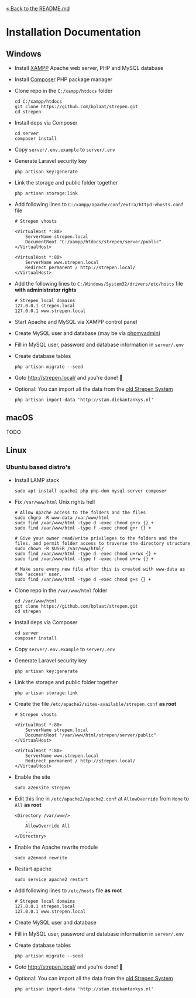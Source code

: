 [&laquo; Back to the README.md](../README.md)

# Installation Documentation

## Windows
- Install [XAMPP](https://www.apachefriends.org/download.html) Apache web server, PHP and MySQL database
- Install [Composer](https://getcomposer.org/download/) PHP package manager
- Clone repo in the `C:/xampp/htdocs` folder

    ```
    cd C:/xampp/htdocs
    git clone https://github.com/bplaat/strepen.git
    cd strepen
    ```
- Install deps via Composer

    ```
    cd server
    composer install
    ```
- Copy `server/.env.example` to `server/.env`
- Generate Laravel security key

    ```
    php artisan key:generate
    ```
- Link the storage and public folder together

    ```
    php artisan storage:link
    ```
- Add following lines to `C:/xampp/apache/conf/extra/httpd-vhosts.conf` file

    ```
    # Strepen vhosts

    <VirtualHost *:80>
        ServerName strepen.local
        DocumentRoot "C:/xampp/htdocs/strepen/server/public"
    </VirtualHost>

    <VirtualHost *:80>
        ServerName www.strepen.local
        Redirect permanent / http://strepen.local/
    </VirtualHost>
    ```
- Add the following lines to `C:/Windows/System32/drivers/etc/hosts` file **with administrator rights**

    ```
    # Strepen local domains
    127.0.0.1 strepen.local
    127.0.0.1 www.strepen.local
    ```
- Start Apache and MySQL via XAMPP control panel
- Create MySQL user and database (may be via [phpmyadmin](http://localhost/phpmyadmin/))
- Fill in MySQL user, password and database information in `server/.env`
- Create database tables

    ```
    php artisan migrate --seed
    ```
- Goto http://strepen.local/ and you're done! 🎉
- Optional: You can import all the data from the [old Strepen System](https://github.com/JohnOnline88/strepensysteem)

    ```
    php artisan import-data 'http://stam.diekantankys.nl'
    ```

## macOS
TODO

## Linux

### Ubuntu based distro's
- Install LAMP stack

    ```
    sudo apt install apache2 php php-dom mysql-server composer
    ```
-  Fix `/var/www/html` Unix rights hell

    ```
    # Allow Apache access to the folders and the files
    sudo chgrp -R www-data /var/www/html
    sudo find /var/www/html -type d -exec chmod g+rx {} +
    sudo find /var/www/html -type f -exec chmod g+r {} +

    # Give your owner read/write privileges to the folders and the files, and permit folder access to traverse the directory structure
    sudo chown -R $USER /var/www/html/
    sudo find /var/www/html -type d -exec chmod u+rwx {} +
    sudo find /var/www/html -type f -exec chmod u+rw {} +

    # Make sure every new file after this is created with www-data as the 'access' user.
    sudo find /var/www/html -type d -exec chmod g+s {} +
    ```
- Clone repo in the `/var/www/html` folder

    ```
    cd /var/www/html
    git clone https://github.com/bplaat/strepen.git
    cd strepen
    ```
- Install deps via Composer

    ```
    cd server
    composer install
    ```
- Copy `server/.env.example` to `server/.env`
- Generate Laravel security key

    ```
    php artisan key:generate
    ```
- Link the storage and public folder together

    ```
    php artisan storage:link
    ```
- Create the file `/etc/apache2/sites-available/strepen.conf` **as root**

    ```
    # Strepen vhosts

    <VirtualHost *:80>
        ServerName strepen.local
        DocumentRoot "/var/www/html/strepen/server/public"
    </VirtualHost>

    <VirtualHost *:80>
        ServerName www.strepen.local
        Redirect permanent / http://strepen.local/
    </VirtualHost>
    ```
- Enable the site

    ```
    sudo a2ensite strepen
    ```
- Edit this line in `/etc/apache2/apache2.conf` at `AllowOverride` from `None` to `All` **as root**

    ```
    <Directory /var/www/>
        ...
        AllowOverride All
        ...
    </Directory>
    ```
- Enable the Apache rewrite module

    ```
    sudo a2enmod rewrite
    ```
- Restart apache

    ```
    sudo service apache2 restart
    ```
- Add following lines to `/etc/hosts` file **as root**

    ```
    # Strepen local domains
    127.0.0.1 strepen.local
    127.0.0.1 www.strepen.local
    ```
- Create MySQL user and database
- Fill in MySQL user, password and database information in `server/.env`
- Create database tables

    ```
    php artisan migrate --seed
    ```
- Goto http://strepen.local/ and you're done! 🎉
- Optional: You can import all the data from the [old Strepen System](https://github.com/JohnOnline88/strepensysteem)

    ```
    php artisan import-data 'http://stam.diekantankys.nl'
    ```
